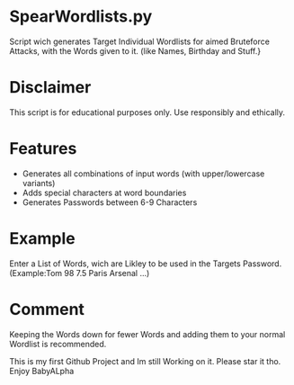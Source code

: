 # SpearWordlists.py
Script wich generates Target Individual Wordlists for aimed Bruteforce Attacks, with the Words given to it. (like Names, Birthday and Stuff.}

# Disclaimer
This script is for educational purposes only. Use responsibly and ethically.

# Features
- Generates all combinations of input words (with upper/lowercase variants)
- Adds special characters at word boundaries
- Generates Passwords between 6-9 Characters

# Example
Enter a List of Words, wich are Likley to be used in the Targets Password.
(Example:Tom 98 7.5 Paris Arsenal ...)

# Comment
Keeping the Words down for fewer Words and adding them to your normal Wordlist is recommended.

This is my first Github Project and Im still Working on it. Please star it tho.
Enjoy
BabyALpha
